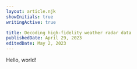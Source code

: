 ```yaml
---
layout: article.njk
showInitials: true
writingActive: true

title: Decoding high-fidelity weather radar data
publishedDate: April 29, 2023
editedDate: May 2, 2023
---
```


Hello, world!
